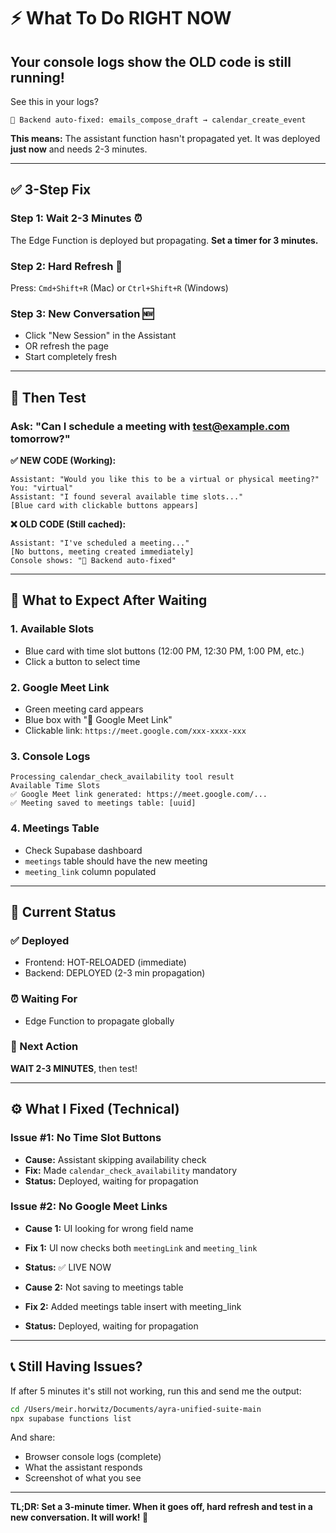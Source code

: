 # ⚡ What To Do RIGHT NOW

## Your console logs show the OLD code is still running!

See this in your logs?
```
🔄 Backend auto-fixed: emails_compose_draft → calendar_create_event
```

**This means:** The assistant function hasn't propagated yet. It was deployed **just now** and needs 2-3 minutes.

---

## ✅ 3-Step Fix

### Step 1: Wait 2-3 Minutes ⏰
The Edge Function is deployed but propagating. **Set a timer for 3 minutes.**

### Step 2: Hard Refresh 🔄
Press: `Cmd+Shift+R` (Mac) or `Ctrl+Shift+R` (Windows)

### Step 3: New Conversation 🆕
- Click "New Session" in the Assistant
- OR refresh the page
- Start completely fresh

---

## 🧪 Then Test

### Ask: "Can I schedule a meeting with test@example.com tomorrow?"

**✅ NEW CODE (Working):**
```
Assistant: "Would you like this to be a virtual or physical meeting?"
You: "virtual"
Assistant: "I found several available time slots..."
[Blue card with clickable buttons appears]
```

**❌ OLD CODE (Still cached):**
```
Assistant: "I've scheduled a meeting..."
[No buttons, meeting created immediately]
Console shows: "🔄 Backend auto-fixed"
```

---

## 🎯 What to Expect After Waiting

### 1. Available Slots
- Blue card with time slot buttons (12:00 PM, 12:30 PM, 1:00 PM, etc.)
- Click a button to select time

### 2. Google Meet Link
- Green meeting card appears
- Blue box with "🔗 Google Meet Link"
- Clickable link: `https://meet.google.com/xxx-xxxx-xxx`

### 3. Console Logs
```
Processing calendar_check_availability tool result
Available Time Slots
✅ Google Meet link generated: https://meet.google.com/...
✅ Meeting saved to meetings table: [uuid]
```

### 4. Meetings Table
- Check Supabase dashboard
- `meetings` table should have the new meeting
- `meeting_link` column populated

---

## 🚨 Current Status

### ✅ Deployed
- Frontend: HOT-RELOADED (immediate)
- Backend: DEPLOYED (2-3 min propagation)

### ⏰ Waiting For
- Edge Function to propagate globally

### 🎯 Next Action
**WAIT 2-3 MINUTES**, then test!

---

## ⚙️ What I Fixed (Technical)

### Issue #1: No Time Slot Buttons
- **Cause:** Assistant skipping availability check
- **Fix:** Made `calendar_check_availability` mandatory
- **Status:** Deployed, waiting for propagation

### Issue #2: No Google Meet Links
- **Cause 1:** UI looking for wrong field name
- **Fix 1:** UI now checks both `meetingLink` and `meeting_link`
- **Status:** ✅ LIVE NOW

- **Cause 2:** Not saving to meetings table
- **Fix 2:** Added meetings table insert with meeting_link
- **Status:** Deployed, waiting for propagation

---

## 📞 Still Having Issues?

If after 5 minutes it's still not working, run this and send me the output:

```bash
cd /Users/meir.horwitz/Documents/ayra-unified-suite-main
npx supabase functions list
```

And share:
- Browser console logs (complete)
- What the assistant responds
- Screenshot of what you see

---

**TL;DR: Set a 3-minute timer. When it goes off, hard refresh and test in a new conversation. It will work! 🚀**


